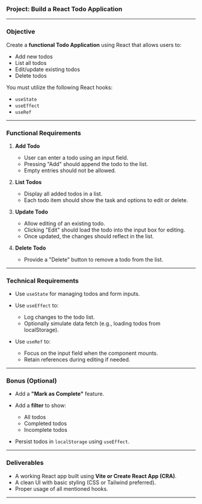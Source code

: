 

### **Project: Build a React Todo Application**

---

### **Objective**

Create a **functional Todo Application** using React that allows users to:

* Add new todos
* List all todos
* Edit/update existing todos
* Delete todos

You must utilize the following React hooks:

* `useState`
* `useEffect`
* `useRef`

---

### **Functional Requirements**

1. **Add Todo**

   * User can enter a todo using an input field.
   * Pressing "Add" should append the todo to the list.
   * Empty entries should not be allowed.

2. **List Todos**

   * Display all added todos in a list.
   * Each todo item should show the task and options to edit or delete.

3. **Update Todo**

   * Allow editing of an existing todo.
   * Clicking "Edit" should load the todo into the input box for editing.
   * Once updated, the changes should reflect in the list.

4. **Delete Todo**

   * Provide a "Delete" button to remove a todo from the list.

---

### **Technical Requirements**

* Use `useState` for managing todos and form inputs.
* Use `useEffect` to:

  * Log changes to the todo list.
  * Optionally simulate data fetch (e.g., loading todos from localStorage).
* Use `useRef` to:

  * Focus on the input field when the component mounts.
  * Retain references during editing if needed.

---

### **Bonus (Optional)**

* Add a **"Mark as Complete"** feature.
* Add a **filter** to show:

  * All todos
  * Completed todos
  * Incomplete todos
* Persist todos in `localStorage` using `useEffect`.

---

### **Deliverables**

* A working React app built using **Vite or Create React App (CRA)**.
* A clean UI with basic styling (CSS or Tailwind preferred).
* Proper usage of all mentioned hooks.

---

